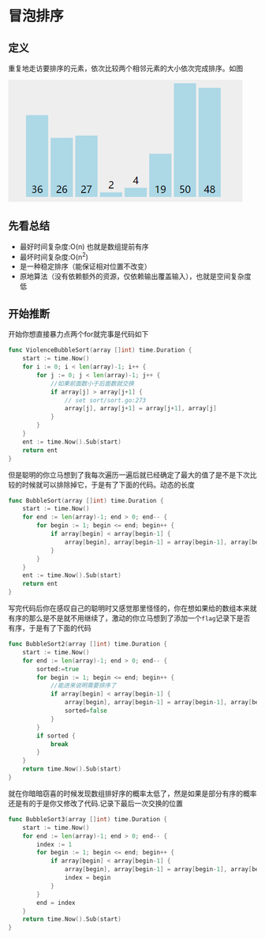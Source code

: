 # 冒泡排序

## 定义

重复地走访要排序的元素，依次比较两个相邻元素的大小依次完成排序。如图

![bubble sort](../../../img/1.gif)

## 先看总结

* 最好时间复杂度:O(n) 也就是数组提前有序
* 最坏时间复杂度:O(n<sup>2</sup>)
* 是一种稳定排序（能保证相对位置不改变）
* 原地算法（没有依赖额外的资源，仅依赖输出覆盖输入），也就是空间复杂度低

## 开始推断

开始你想直接暴力点两个for就完事是代码如下

```go
func ViolenceBubbleSort(array []int) time.Duration {
	start := time.Now()
	for i := 0; i < len(array)-1; i++ {
		for j := 0; j < len(array)-1; j++ {
			//如果前面数小于后面数就交换
			if array[j] > array[j+1] {
				// set sort/sort.go:273
				array[j], array[j+1] = array[j+1], array[j]
			}
		}
	}
	ent := time.Now().Sub(start)
	return ent
}
```

但是聪明的你立马想到了我每次遍历一遍后就已经确定了最大的值了是不是下次比较的时候就可以排除掉它，于是有了下面的代码。动态的长度

```go
func BubbleSort(array []int) time.Duration {
	start := time.Now()
	for end := len(array)-1; end > 0; end-- {
		for begin := 1; begin <= end; begin++ {
			if array[begin] < array[begin-1] {
				array[begin], array[begin-1] = array[begin-1], array[begin]
			}
		}
	}
	ent := time.Now().Sub(start)
	return ent
}
```

写完代码后你在感叹自己的聪明时又感觉那里怪怪的，你在想如果给的数组本来就有序的那么是不是就不用继续了，激动的你立马想到了添加一个`flag`记录下是否有序，于是有了下面的代码

```go
func BubbleSort2(array []int) time.Duration {
	start := time.Now()
	for end := len(array)-1; end > 0; end-- {
		sorted:=true
		for begin := 1; begin <= end; begin++ {
			//能进来说明需要排序了
			if array[begin] < array[begin-1] {
				array[begin], array[begin-1] = array[begin-1], array[begin]
				sorted=false
			}
		}
		if sorted {
			break
		}
	}
	return time.Now().Sub(start)
}
```

就在你暗暗窃喜的时候发现数组排好序的概率太低了，然是如果是部分有序的概率还是有的于是你又修改了代码.记录下最后一次交换的位置

```GO
func BubbleSort3(array []int) time.Duration {
	start := time.Now()
	for end := len(array)-1; end > 0; end-- {
		index := 1
		for begin := 1; begin <= end; begin++ {
			if array[begin] < array[begin-1] {
				array[begin], array[begin-1] = array[begin-1], array[begin]
				index = begin
			}
		}
		end = index
	}
	return time.Now().Sub(start)
}
```